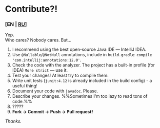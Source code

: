 # Contribute?!
### [EN | [RU](CONTRIBUTING_RU.md)]
Yep.<br/>
Who cares? Nobody cares. But...

1. I recommend using the best open-source Java IDE ― IntelliJ IDEA.
2. Use `@Nullable`/`@NotNull` annotations, include in `build.gradle`: `compile 'com.intellij:annotations:12.0'`.
3. Check the code with the analyzer. The project has a built-in profile (for IDEA) `More strict` ― use it.
4. Test your changes! At least try to compile them.
5. Write unit tests (`junit:4.12` is already included in the build config) - a useful thing!
6. Document your code with `javadoc`. Please.
7. Describe your changes. %%Sometimes I'm too lazy to read tons of code.%%
8. ?????
9. **Fork -> Commit -> Push -> Pull request!**

*Thanks.*

